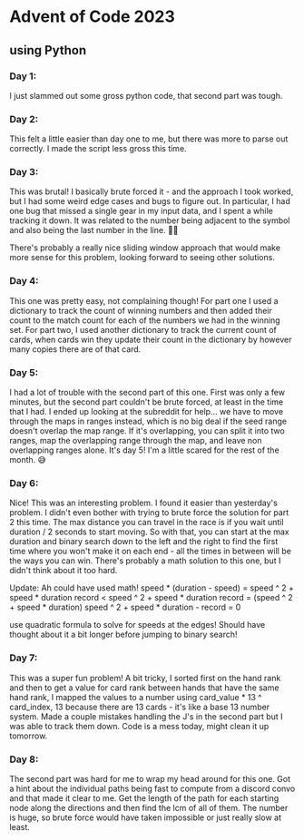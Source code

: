 # Advent of Code 2023
## using Python

### Day 1:
I just slammed out some gross python code, that second
part was tough.

### Day 2:
This felt a little easier than day one to me, but there
was more to parse out correctly. I made the script less
gross this time.

### Day 3:
This was brutal! I basically brute forced it - and the
approach I took worked, but I had some weird edge cases
and bugs to figure out. In particular, I had one bug
that missed a single gear in my input data, and I spent
a while tracking it down. It was related to the number
being adjacent to the symbol and also being the last
number in the line. 🤦‍♂️

There's probably a really nice sliding window approach
that would make more sense for this problem, looking
forward to seeing other solutions.

### Day 4:
This one was pretty easy, not complaining though! For part
one I used a dictionary to track the count of winning numbers
and then added their count to the match count for each of the
numbers we had in the winning set. For part two, I used
another dictionary to track the current count of cards, when
cards win they update their count in the dictionary by however
many copies there are of that card.

### Day 5:
I had a lot of trouble with the second part of this one. First
was only a few minutes, but the second part couldn't be brute
forced, at least in the time that I had. I ended up looking
at the subreddit for help... we have to move through the maps
in ranges instead, which is no big deal if the seed range doesn't
overlap the map range. If it's overlapping, you can split it into
two ranges, map the overlapping range through the map, and leave
non overlapping ranges alone. It's day 5! I'm a little scared for
the rest of the month. 😅

### Day 6:
Nice! This was an interesting problem. I found it easier than
yesterday's problem. I didn't even bother with trying to brute
force the solution for part 2 this time. The max distance you
can travel in the race is if you wait until duration / 2 seconds
to start moving. So with that, you can start at the max duration
and binary search down to the left and the right to find the
first time where you won't make it on each end - all the times
in between will be the ways you can win. There's probably a math
solution to this one, but I didn't think about it too hard.

Update:
Ah could have used math!
  speed * (duration - speed) = speed ^ 2 + speed * duration
  record < speed ^ 2 + speed * duration
  record = (speed ^ 2 + speed * duration)
  speed ^ 2 + speed * duration - record = 0

  use quadratic formula to solve for speeds at the edges! Should
  have thought about it a bit longer before jumping to binary search!

### Day 7:
This was a super fun problem! A bit tricky, I sorted first on the
hand rank and then to get a value for card rank between hands that
have the same hand rank, I mapped the values to a number using
card_value * 13 ^ card_index, 13 because there are 13 cards - it's
like a base 13 number system. Made a couple mistakes handling the
J's in the second part but I was able to track them down. Code is
a mess today, might clean it up tomorrow.

### Day 8:
The second part was hard for me to wrap my head around for this one.
Got a hint about the individual paths being fast to compute from
a discord convo and that made it clear to me. Get the length of the path
for each starting node along the directions and then find the lcm of
all of them. The number is huge, so brute force would have taken
impossible or just really slow at least.